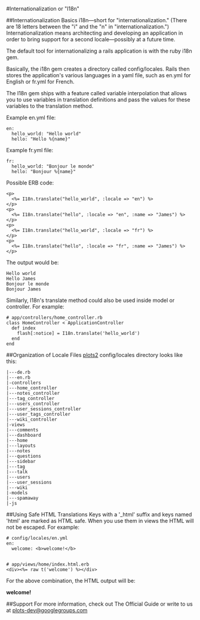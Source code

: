 #Internationalization or "I18n"

##Internationalization Basics
i18n—short for "internationalization." (There are 18 letters between the "i" and the "n" in "internationalization.") Internationalization means architecting and developing an application in order to bring support for a second locale—possibly at a future time. 

The default tool for internationalizing a rails application is with the ruby i18n gem. 

Basically, the i18n gem creates a directory called config/locales. Rails then stores the application's various languages in a yaml file, such as en.yml for English or fr.yml for French.

The I18n gem ships with a feature called variable interpolation that allows you to use variables in translation definitions and pass the values for these variables to the translation method.

 Example en.yml file:

```
en:
  hello_world: "Hello world"
  hello: "Hello %{name}"
```

Example fr.yml file:


```
fr:
  hello_world: "Bonjour le monde"
  hello: "Bonjour %{name}"
```
Possible ERB code:
```
<p>
  <%= I18n.translate("hello_world", :locale => "en") %>
</p>
<p>
  <%= I18n.translate("hello", :locale => "en", :name => "James") %>
</p>
<p>
  <%= I18n.translate("hello_world", :locale => "fr") %>
</p>
<p>
  <%= I18n.translate("hello", :locale => "fr", :name => "James") %>
</p>
```
The output would be:

    Hello world
    Hello James
    Bonjour le monde
    Bonjour James

Similarly, I18n's translate method could also be used inside model or controller. For example:

```
# app/controllers/home_controller.rb
class HomeController < ApplicationController
  def index
    flash[:notice] = I18n.translate('hello_world')
  end
end
```

##Organization of Locale Files
[plots2](https://github.com/publiclab/plots2) config/locales directory looks like this:
```
|---de.rb
|---en.rb
|-controllers
|---home_controller
|---notes_controller
|---tag_controller
|---users_controller
|---user_sessions_controller
|---user_tags_controller
|---wiki_controller
|-views
|---comments
|---dashboard
|---home
|---layouts
|---notes
|---questions
|---sidebar
|---tag
|---talk
|---users
|---user_sessions
|---wiki
|-models
|---spamaway
|-js
```
##Using Safe HTML Translations
Keys with a '_html' suffix and keys named 'html' are marked as HTML safe. When you use them in views the HTML will not be escaped. For example:

```
# config/locales/en.yml
en:
  welcome: <b>welcome!</b>

```


```

# app/views/home/index.html.erb
<div><%= raw t('welcome') %></div>

```
For the above combination, the HTML output will be:

**welcome!**

##Support
For more information, check out The Official Guide or write to us at [plots-dev@googlegroups.com](plots-dev@googlegroups.com)
